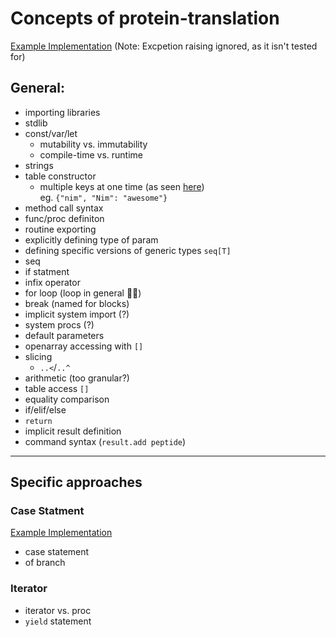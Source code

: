 # Concepts of protein-translation

[Example Implementation](https://github.com/exercism/nim/blob/master/exercises/protein-translation/example.nim)
(Note: Excpetion raising ignored, as it isn't tested for)

## General:

- importing libraries
- stdlib
- const/var/let
  - mutability vs. immutability
  - compile-time vs. runtime
- strings
- table constructor
  - multiple keys at one time (as seen [here](https://exercism.io/tracks/nim/exercises/protein-translation/solutions/fc829b982b274a80883f7f82d6e8faaf))
    <br />
    eg. `{"nim", "Nim": "awesome"}`
- method call syntax
- func/proc definiton
- routine exporting
- explicitly defining type of param
- defining specific versions of generic types `seq[T]`
- seq
- if statment
- infix operator
- for loop (loop in general :man_shrugging:)
- break (named for blocks)
- implicit system import (?)
- system procs (?)
- default parameters
- openarray accessing with `[]`
- slicing
  - `..<`/`..^`
- arithmetic (too granular?)
- table access `[]`
- equality comparison
- if/elif/else
- `return`
- implicit result definition
- command syntax (`result.add peptide`)

---
## Specific approaches

### Case Statment
[Example Implementation](https://exercism.io/tracks/nim/exercises/protein-translation/solutions/1078c01ba467400881b40827ffd1b84f)
- case statement
- of branch

### Iterator
- iterator vs. proc
- `yield` statement
